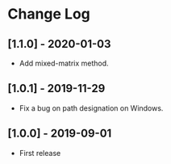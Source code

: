 # Change Log
## [1.1.0] - 2020-01-03
* Add mixed-matrix method.

## [1.0.1] - 2019-11-29
* Fix a bug on path designation on Windows.

## [1.0.0] - 2019-09-01
* First release
